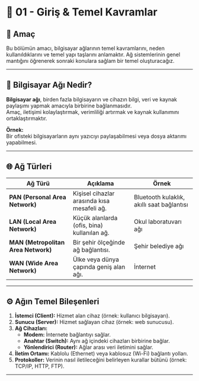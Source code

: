 # 📘 01 - Giriş & Temel Kavramlar

## 🎯 Amaç
Bu bölümün amacı, bilgisayar ağlarının temel kavramlarını, neden kullanıldıklarını ve temel yapı taşlarını anlamaktır. Ağ sistemlerinin genel mantığını öğrenerek sonraki konulara sağlam bir temel oluşturacağız.

---

## 🔹 Bilgisayar Ağı Nedir?

**Bilgisayar ağı**, birden fazla bilgisayarın ve cihazın bilgi, veri ve kaynak paylaşımı yapmak amacıyla birbirine bağlanmasıdır.  
Amaç, iletişimi kolaylaştırmak, verimliliği artırmak ve kaynak kullanımını ortaklaştırmaktır.

**Örnek:**  
Bir ofisteki bilgisayarların aynı yazıcıyı paylaşabilmesi veya dosya aktarımı yapabilmesi.

---

## 🌐 Ağ Türleri

| Ağ Türü | Açıklama | Örnek |
|----------|-----------|--------|
| **PAN (Personal Area Network)** | Kişisel cihazlar arasında kısa mesafeli ağ. | Bluetooth kulaklık, akıllı saat bağlantısı |
| **LAN (Local Area Network)** | Küçük alanlarda (ofis, bina) kullanılan ağ. | Okul laboratuvarı ağı |
| **MAN (Metropolitan Area Network)** | Bir şehir ölçeğinde ağ bağlantısı. | Şehir belediye ağı |
| **WAN (Wide Area Network)** | Ülke veya dünya çapında geniş alan ağı. | İnternet |

---

## ⚙️ Ağın Temel Bileşenleri

1. **İstemci (Client):** Hizmet alan cihaz (örnek: kullanıcı bilgisayarı).  
2. **Sunucu (Server):** Hizmet sağlayan cihaz (örnek: web sunucusu).  
3. **Ağ Cihazları:**
   - **Modem:** İnternete bağlantıyı sağlar.  
   - **Anahtar (Switch):** Aynı ağ içindeki cihazları birbirine bağlar.  
   - **Yönlendirici (Router):** Ağlar arası veri iletimini sağlar.  
4. **İletim Ortamı:** Kablolu (Ethernet) veya kablosuz (Wi-Fi) bağlantı yolları.  
5. **Protokoller:** Verinin nasıl iletileceğini belirleyen kurallar bütünü (örnek: TCP/IP, HTTP, FTP).

---
